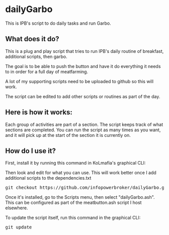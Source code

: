 # dailyGarbo
This is IPB's script to do daily tasks and run Garbo.

What does it do?
----------------
This is a plug and play script that tries to run IPB's daily routine of breakfast, additional scripts, then garbo. 

The goal is to be able to push the button and have it do everything it needs to in order for a full day of meatfarming.

A lot of my supporting scripts need to be uploaded to github so this will work.

The script can be edited to add other scripts or routines as part of the day.

Here is how it works:
---------------------
Each group of activities are part of a section. The script keeps track of what sections are completed. You can run the script as many times as you want, and it will pick up at the start of the section it is currently on.

How do I use it?
----------------
First, install it by running this command in KoLmafia's graphical CLI:

Then look and edit for what you can use. This will work better once I add additional scripts to the dependencies.txt

<pre>
git checkout https://github.com/infopowerbroker/dailyGarbo.git release
</pre>

Once it's installed, go to the Scripts menu, then select "dailyGarbo.ash". This can be configured as part of the meatbutton.ash script I host elsewhere.

To update the script itself, run this command in the graphical CLI:

<pre>
git update
</pre>


